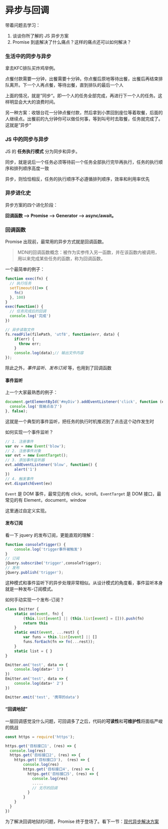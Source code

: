 # 异步与回调

带着问题去学习：

1. 谈谈你所了解的 JS 异步方案
2. Promise 到底解决了什么痛点？这样的痛点还可以如何解决？

### 生活中的同步与异步

拿去KFC排队买炸鸡举例。

点餐付款需要一分钟，出餐需要十分钟。你点餐后原地等待出餐，出餐后再结束排队离开。下一个人再点餐，等待出餐，直到排队的最后一个人

上面的情况，就是”同步“。即一个人的任务全部完成，再进行下一个人的任务。这样明显会大大的浪费时间。

另一种方案：收银台花一分钟点餐付款，然后拿到小票回到座位等着取餐，后面的人继续点。出餐前的九分钟你可以做任何事，等到叫号时去取餐，任务就完成了。这就是”异步“

### JS 中的同步与异步

JS 的 **任务执行模式** 分为同步和异步。

同步，就是说后一个任务必须等待前一个任务全部执行完毕再执行，任务的执行顺序和排列顺序高度一致

异步，则恰恰相反，任务的执行顺序不必遵循排列顺序，效率和利用率优先

### 异步进化史

异步方案的四个进化阶段：

**回调函数 —> Promise —> Generator —> async/await。**

### 回调函数

Promise 出现前，最常用的异步方式就是回调函数。

> MDN的回调函数概念：被作为实参传入另一函数，并在该函数内被调用，用以来完成某些任务的函数，称为回调函数。

一个最简单的例子：

```js
function exec(fn) {
  // 执行任务
  setTimeout(()=> {
    fn()
  }, 100)
}
exec(function() {
  // 任务完成后的回调
  console.log('完成')
})

// 异步读取文件
fs.readFile(filePath, 'utf8', function(err, data) {
    if(err) {
      throw err;
    }
    console.log(data);// 输出文件内容
});
```

除此之外，*事件监听*、*发布订阅* 等，也用到了回调函数

#### 事件监听

上一个大家最熟悉的例子：

```js
document.getElementById('#myDiv').addEventListener('click', function (e) {
  console.log('我被点击了')
}, false);
```

这就是一个典型的事件监听，把任务的执行时机推迟到了点击这个动作发生时

如何实现一个事件监听？

```js
// 1. 注册事件
var ev = new Event('blow');
// 2. 注册事件对象
var evt = new EventTarget();
// 3. 添加事件监听器
evt.addEventListener('blow', function() {
    alert('1')
})
// 4. 触发事件
evt.dispatchEvent(ev)
``` 

`Event` 是 DOM 事件，最常见的有 click，scroll。`EventTarget` 是 DOM 接口，最常见的有 Element，document，window

这里通过自定义实现。

#### 发布订阅

看一下 jquery 的发布订阅，更能直观的理解：

```js
function consoleTrigger() {
    console.log('trigger事件被触发')
}
// 订阅
jQuery.subscribe('trigger',consoleTrigger);
// 发布
jQuery.publish('trigger');
```

这种模式和事件监听下的异步处理非常相似。从设计模式的角度看，事件监听本身就是一种发布-订阅模式。

如何手动实现一个发布-订阅？

```js
class Emitter {
    static on(event, fn) {
        (this.list[event] || (this.list[event] = [])).push(fn)
        return this
    }
    static emit(event, ...rest) {
        var funs = this.list[event] || []
        funs.forEach(fn => fn(...rest));
    }
    static list = { }
}

Emitter.on('test', data => {
    console.log(data+' 1')
})
Emitter.on('test', data => {
    console.log(data+' 2')
})

Emitter.emit('test', '携带的data')
```

#### “回调地狱”

一层回调感觉没什么问题，可回调多了之后，代码的**可读性**和**可维护性**将面临严峻的挑战

```js
const https = require('https');

https.get('目标接口1', (res) => {
  console.log(res)
  https.get('目标接口2', (res) => {
    https.get('目标接口3'),  (res) => {
        console.log(res)
        https.get('目标接口4', (res) => {
          https.get('目标接口5', (res) => {
            console.log(res)
            .....
            // 无尽的回调
          }
        }
    }
  }
})
```

为了解决回调地狱的问题，Promise 终于登场了。看下一节：[现代异步解决方案](./异步的现代方案.md)